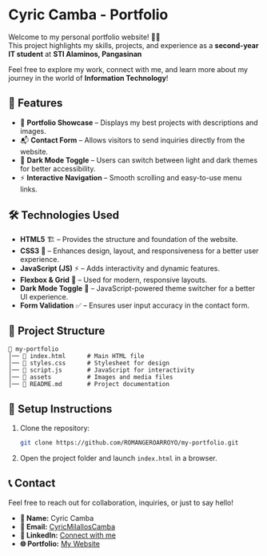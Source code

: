 # Cyric Camba - Portfolio  

Welcome to my personal portfolio website! 🎨🚀  
This project highlights my skills, projects, and experience as a **second-year IT student** at **STI Alaminos, Pangasinan**

Feel free to explore my work, connect with me, and learn more about my journey in the world of **Information Technology**!  


## 🚀 Features  

- 💼 **Portfolio Showcase** – Displays my best projects with descriptions and images.  
- 📬 **Contact Form** – Allows visitors to send inquiries directly from the website.  
- 🌙 **Dark Mode Toggle** – Users can switch between light and dark themes for better accessibility.  
- ⚡ **Interactive Navigation** – Smooth scrolling and easy-to-use menu links.    


## 🛠 Technologies Used  

- **HTML5** 🏗️ – Provides the structure and foundation of the website.  
- **CSS3** 🎨 – Enhances design, layout, and responsiveness for a better user experience.  
- **JavaScript (JS)** ⚡ – Adds interactivity and dynamic features.  
- **Flexbox & Grid** 📏 – Used for modern, responsive layouts.  
- **Dark Mode Toggle** 🌙 – JavaScript-powered theme switcher for a better UI experience.  
- **Form Validation** ✅ – Ensures user input accuracy in the contact form.  


## 📂 Project Structure
```
📁 my-portfolio
│── 📄 index.html      # Main HTML file
│── 📄 styles.css      # Stylesheet for design
│── 📄 script.js       # JavaScript for interactivity
│── 📂 assets          # Images and media files
│── 📄 README.md       # Project documentation
```

## 📌 Setup Instructions
1. Clone the repository:
   ```sh
   git clone https://github.com/ROMANGEROARROYO/my-portfolio.git
   ```
2. Open the project folder and launch `index.html` in a browser.

## 📞 Contact  
Feel free to reach out for collaboration, inquiries, or just to say hello!  

- **👤 Name:** Cyric Camba  
- **📧 Email:** [CyricMilallosCamba](mailto:CyricMilallosCamba)  
- **💼 LinkedIn:** [Connect with me](#)  
- **🌐 Portfolio:** [My Website](#)